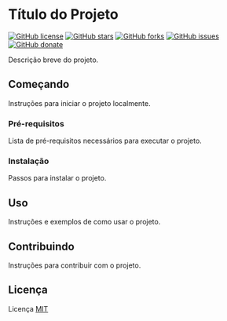 # Título do Projeto

[![GitHub license](https://img.shields.io/github/license/clcmo/template?style=for-the-badge)](https://github.com/clcmo/template)
[![GitHub stars](https://img.shields.io/github/stars/clcmo/template?style=for-the-badge)](https://github.com/clcmo/template/stargazers)
[![GitHub forks](https://img.shields.io/github/forks/clcmo/template?style=for-the-badge)](https://github.com/clcmo/template/network)
[![GitHub issues](https://img.shields.io/github/issues/clcmo/template?style=for-the-badge)](https://github.com/clcmo/template/issues)
[![GitHub donate](https://img.shields.io/github/sponsors/clcmo?color=pink&style=for-the-badge)](https://github.com/sponsors/clcmo)

Descrição breve do projeto.

## Começando
Instruções para iniciar o projeto localmente.

### Pré-requisitos
Lista de pré-requisitos necessários para executar o projeto.

### Instalação
Passos para instalar o projeto.

## Uso
Instruções e exemplos de como usar o projeto.

## Contribuindo
Instruções para contribuir com o projeto.

## Licença
Licença [MIT](LICENSE)
